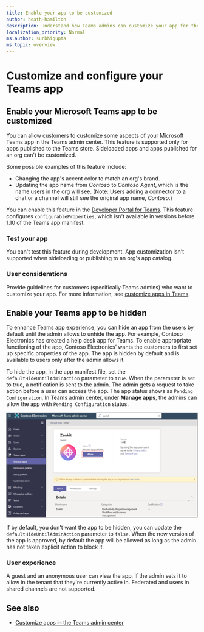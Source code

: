 ```yaml
---
title: Enable your app to be customized
author: heath-hamilton
description: Understand how Teams admins can customize your app for their org.
localization_priority: Normal
ms.author: surbhigupta
ms.topic: overview
---
```


# Customize and configure your Teams app

## Enable your Microsoft Teams app to be customized

You can allow customers to customize some aspects of your Microsoft Teams app in the Teams admin center. This feature is supported only for apps published to the Teams store. Sideloaded apps and apps published for an org can't be customized.

Some possible examples of this feature include:

* Changing the app's accent color to match an org's brand.
* Updating the app name from *Contoso* to *Contoso Agent*, which is the name users in the org will see. (Note: Users adding a connector to a chat or a channel will still see the original app name, *Contoso*.)

You can enable this feature in the [Developer Portal for Teams](https://dev.teams.microsoft.com/home). This feature configures `configurableProperties`, which isn't available in versions before 1.10 of the Teams app manifest.

### Test your app

You can't test this feature during development. App customization isn't supported when sideloading or publishing to an org's app catalog.

### User considerations

Provide guidelines for customers (specifically Teams admins) who want to customize your app. For more information, see [customize apps in Teams](/MicrosoftTeams/customize-apps).

## Enable your Teams app to be hidden

To enhance Teams app experience, you can hide an app from the users by default until the admin allows to unhide the app. For example, Contoso Electronics has created a help desk app for Teams. To enable appropriate functioning of the app, Contoso Electronics’ wants the customers to first set up specific properties of the app. The app is hidden by default and is available to users only after the admin allows it.

To hide the app, in the app manifest file, set the `defaultHideUntilAdminAction` parameter to `true`. When the parameter is set to true, a notification is sent to the admin. The admin gets a request to take action before a user can access the app. The app status shows as `Pending Configuration`. In Teams admin center, under **Manage apps**, the admins can allow the app with `Pending Configuration` status.

![Manage apps](../../assets/images/apps-in-meetings/manageapp.png)

If by default, you don't want the app to be hidden, you can update the `defaultHideUntilAdminAction` parameter to `false`. When the new version of the app is approved, by default the app will be allowed as long as the admin has not taken explicit action to block it.

### User experience

A guest and an anonymous user can view the app, if the admin sets it to allow in the tenant that they're currently active in. Federated and users in shared channels are not supported.

## See also

* [Customize apps in the Teams admin center](/MicrosoftTeams/customize-apps)
